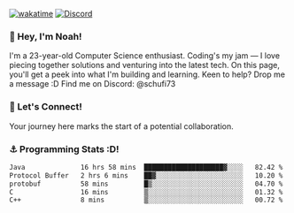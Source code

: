 [![wakatime](https://wakatime.com/badge/user/018b5c7c-fde2-4105-aa96-f5c758abb0a2.svg)](https://wakatime.com/@018b5c7c-fde2-4105-aa96-f5c758abb0a2)
[![Discord](https://img.shields.io/badge/Discord-5865F2?style=flat&logo=discord&logoColor=white)](https://discord.gg/eAW8AGXaGu)



### 👋 Hey, I'm Noah!
I'm a 23-year-old Computer Science enthusiast. Coding's my jam — I love piecing together solutions and venturing into the latest tech. On this page, you'll get a peek into what I'm building and learning. Keen to help? Drop me a message :D 
Find me on Discord: @schufi73

### 🤝 Let's Connect!
Your journey here marks the start of a potential collaboration.

### ⚓ Programming Stats :D!
<!--START_SECTION:waka-->

```txt
Java              16 hrs 58 mins  ████████████████████▓░░░░   82.42 %
Protocol Buffer   2 hrs 6 mins    ██▓░░░░░░░░░░░░░░░░░░░░░░   10.20 %
protobuf          58 mins         █▒░░░░░░░░░░░░░░░░░░░░░░░   04.70 %
C                 16 mins         ▒░░░░░░░░░░░░░░░░░░░░░░░░   01.32 %
C++               8 mins          ▒░░░░░░░░░░░░░░░░░░░░░░░░   00.72 %
```

<!--END_SECTION:waka-->
